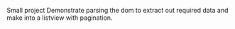 Small project Demonstrate parsing the dom to extract out required data and make into a listview with pagination.
